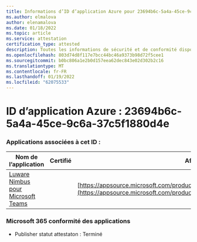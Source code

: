 ```yaml
---
title: Informations d’ID d’application Azure pour 23694b6c-5a4a-45ce-9c6a-37c5f1880d4e
ms.author: elmalova
author: elenamalova
ms.date: 01/18/2022
ms.topic: article
ms.service: attestation
certification_type: attested
description: Toutes les informations de sécurité et de conformité disponibles pour 23694b6c-5a4a-45ce-9c6a-37c5f1880d4e.
ms.openlocfilehash: 803d74d8f117e7bcc44bc46a9373b98d72f5cee1
ms.sourcegitcommit: b0bc806a1e2b0d157eea62dec843e02d302b2c16
ms.translationtype: MT
ms.contentlocale: fr-FR
ms.lasthandoff: 01/19/2022
ms.locfileid: "62075533"
---
```

# <a name="azure-app-id-23694b6c-5a4a-45ce-9c6a-37c5f1880d4e"></a>ID d’application Azure : 23694b6c-5a4a-45ce-9c6a-37c5f1880d4e


### <a name="apps-associated-with-this-id"></a>Applications associées à cet ID :
| **Nom de l’application** | **Certifié** | **Afficher dans AppSource** |
|--------------|---------------|-----------------------|
| [Luware Nimbus pour Microsoft Teams](https://docs.microsoft.com/microsoft-365-app-certification/forward/luwareagzurich.advanced_routing_azure_marketplace) |  | [https://appsource.microsoft.com/product/office/luwareagzurich.advanced_routing_azure_marketplace](https://appsource.microsoft.com/product/office/luwareagzurich.advanced_routing_azure_marketplace) |

### <a name="microsoft-365-app-compliance-status"></a>Microsoft 365 conformité des applications
- Publisher statut attestaton : Terminé

